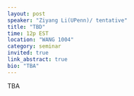 ```yaml
---
layout: post
speaker: "Ziyang Li(UPenn)/ tentative"
title: "TBD"
time: 12p EST
location: "WANG 1004"
category: seminar
invited: true
link_abstract: true
bio: "TBA"
---
```

TBA
